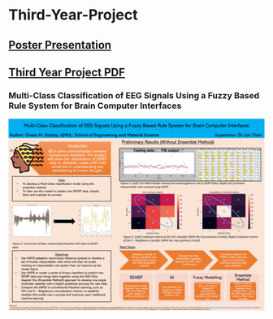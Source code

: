 # Third-Year-Project

## [Poster Presentation](https://github.com/pOSNode/Third-Year-Project/blob/main/images/Poster.png)

## [Third Year Project PDF](https://github.com/pOSNode/Third-Year-Project/blob/main/images/ThirdYearProject.pdf)

### Multi-Class Classification of EEG Signals Using a Fuzzy Based Rule System for Brain Computer Interfaces

![alt text](https://github.com/pOSNode/Third-Year-Project/blob/main/images/Poster.png)
